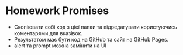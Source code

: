 # Homework Promises

- Скопіювати собі код з цієї папки та відредагувати користуючись коментарями для вказівок.
- Результатом має бути код на GitHub та сайт на GitHub Pages.
- alert та prompt можна замінити на UI
